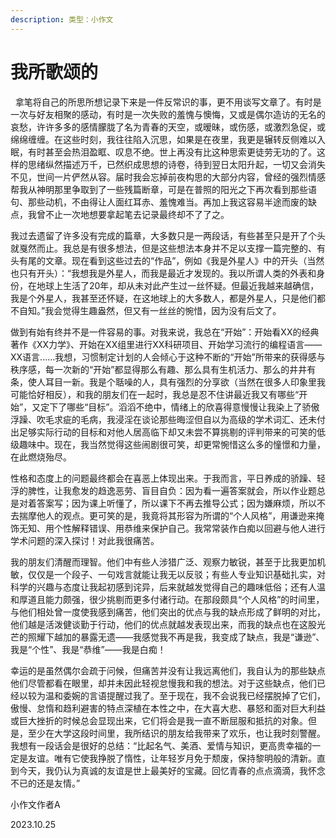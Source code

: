 ```yaml
---
description: 类型：小作文
---
```


# 我所歌颂的



&nbsp;        拿笔将自己的所思所想记录下来是一件反常识的事，更不用谈写文章了。有时是一次与好友相聚的感动，有时是一次失败的羞愧与懊悔，又或是偶尔造访的无名的哀愁，许许多多的感情朦胧了名为青春的天空，或暧昧，或伤感，或激烈急促，或绵绵缠缠。在这些时刻，我往往陷入沉思，如果是在夜里，我更是辗转反侧难以入眠，有时甚至会热泪盈眶、叹息不绝。世上再没有比这种思索更徒劳无功的了。这样的思绪纵然描述万千，已然织成思想的诗卷，待到翌日太阳升起，一切又会消失不见，世间一片俨然从容。届时我会忘掉前夜构思的大部分内容，曾经的强烈情感帮我从神明那里争取到了一些残篇断章，可是在普照的阳光之下再次看到那些语句、那些动机，不由得让人面红耳赤、羞愧难当。再加上我这容易半途而废的缺点，我曾不止一次地想要拿起笔去记录最终却不了了之。

&#x20;      我过去遗留了许多没有完成的篇章，大多数只是一两段话，有些甚至只是开了个头就戛然而止。我总是有很多想法，但是这些想法本身并不足以支撑一篇完整的、有头有尾的文章。现在看到这些过去的“作品”，例如《我是外星人》中的开头（当然也只有开头）：“我想我是外星人，而我是最近才发现的。我以所谓人类的外表和身份，在地球上生活了20年，却从未对此产生过一丝怀疑。但最近我越来越确信，我是个外星人，我甚至还怀疑，在这地球上的大多数人，都是外星人，只是他们都不自知。”我会觉得生趣盎然，但又有一丝丝的惋惜，因为没有后文了。

&#x20;      做到有始有终并不是一件容易的事。对我来说，我总在“开始”：开始看XX的经典著作《XX力学》、开始在XX组里进行XX科研项目、开始学习流行的编程语言——XX语言......我想，习惯制定计划的人会倾心于这种不断的“开始”所带来的获得感与秩序感，每一次新的“开始”都显得那么有趣、那么具有生机活力、那么的井井有条，使人耳目一新。我是个聒噪的人，具有强烈的分享欲（当然在很多人印象里我可能恰好相反），和我的朋友们在一起时，我总是忍不住讲最近我又有哪些“开始”，又定下了哪些“目标”。滔滔不绝中，情绪上的欣喜得意慢慢让我染上了骄傲浮躁、吹毛求疵的毛病，我浸淫在谈论那些晦涩但自以为高级的学术词汇、还未付出足够实际行动的目标和对他人居高临下却又未尝不算挑剔的评判带来的可笑的低级趣味中。现在，我当然觉得这些闹剧很可笑，却更常惋惜这么多的憧憬和力量，在此燃烧殆尽。

&#x20;      性格和态度上的问题最终都会在喜恶上体现出来。于我而言，平日养成的骄躁、轻浮的脾性，让我愈发的趋逸恶劳、盲目自负：因为看一遍答案就会，所以作业题总是对着答案写；因为课上听懂了，所以课下不再去推导公式；因为嫌麻烦，所以不去揣摩他人的观点。更可笑的是，我竟将其形容为所谓的“个人风格”，用谦逊来掩饰无知、用个性解释错误、用恭维来保护自己。我常常装作白痴以回避与他人进行学术问题的深入探讨！对此我很痛苦。

&#x20;      我的朋友们清醒而理智。他们中有些人涉猎广泛、观察力敏锐，甚至于比我更加机敏，仅仅是一个段子、一句戏言就能让我无以反驳；有些人专业知识基础扎实，对科学的兴趣与态度让我起初感到诧异，后来就越发觉得自己的趣味低俗；还有人温和厚道且能力颇强，很少挑剔而更多付诸行动。在那段颇具“个人风格”的时间里，与他们相处曾一度使我感到痛苦，他们突出的优点与我的缺点形成了鲜明的对比，他们越是活泼健谈勤于行动，他们的优点就越发表现出来，而我的缺点也在这股光芒的照耀下越加的暴露无遗——我感觉我不再是我，我变成了缺点，我是“谦逊”、我是“个性”、我是“恭维”——我是白痴！

&#x20;       幸运的是虽然偶尔会疏于问候，但痛苦并没有让我远离他们，我自认为的那些缺点他们尽管都看在眼里，却并未因此轻视怠慢我和我的想法。对于这些缺点，他们已经以较为温和委婉的言语提醒过我了。至于现在，我不会说我已经摆脱掉了它们，傲慢、怠惰和趋利避害的特点深植在本性之中，在大喜大悲、暴怒和面对巨大利益或巨大挫折的时候总会显现出来，它们将会是我一直不断屈服和抵抗的对象。但是，至少在大学这段时间里，我所结识的朋友给我带来了欢乐，也让我时刻警醒。我想有一段话会是很好的总结：“比起名气、美酒、爱情与知识，更高贵幸福的一定是友谊。唯有它使我挣脱了惰性，让年轻岁月免于颓废，保持黎明般的清新。直到今天，我仍认为真诚的友谊是世上最美好的宝藏。回忆青春的点点滴滴，我怀念不已的还是友情。”

小作文作者A

2023.10.25
